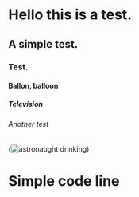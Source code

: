 # Hello this is a test.
## A simple test.
### Test.
#### Ballon, balloon
##### Television
###### Another test


(![astronaught drinking](https://user-images.githubusercontent.com/18339958/230785848-18c8d676-28f9-4296-88eb-662e4b20f72b.jpeg))

<html>
  <h1>Simple code line</h1>
    </html>
